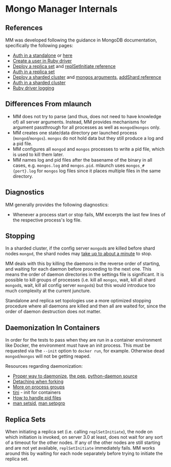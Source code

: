 # Mongo Manager Internals

## References

MM was developed following the guidance in MongoDB documentation,
specifically the following pages:

- [Auth in a standalone](https://docs.mongodb.com/manual/tutorial/enable-authentication/)
or [here](https://docs.mongodb.com/guides/server/auth/)
- [Create a user in Ruby driver](https://docs.mongodb.com/ruby-driver/current/tutorials/user-management/#creating-users)
- [Deploy a replica set](https://docs.mongodb.com/manual/tutorial/deploy-replica-set/)
and [replSetInitiate reference](https://docs.mongodb.com/manual/reference/command/replSetInitiate/#dbcmd.replSetInitiate)
- [Auth in a replica set](https://docs.mongodb.com/manual/tutorial/deploy-replica-set-with-keyfile-access-control/)
- [Deploy a sharded cluster](https://docs.mongodb.com/manual/tutorial/deploy-shard-cluster/)
and [mongos arguments](https://docs.mongodb.com/manual/reference/program/mongos/#bin.mongos),
[addShard reference](https://docs.mongodb.com/manual/reference/command/addShard/#dbcmd.addShard)
- [Auth in a sharded cluster](https://docs.mongodb.com/manual/tutorial/deploy-sharded-cluster-with-keyfile-access-control/)
- [Ruby driver logging](https://docs.mongodb.com/ruby-driver/current/tutorials/ruby-driver-create-client/#logging)

## Differences From mlaunch

- MM does not try to parse (and thus, does not need to have knowledge of)
all server arguments. Instead, MM provides mechanisms for argument passthrough
for all processes as well as `mongod`/`mongos` only.
- MM creates one state/data directory per launched process (`mongod`/`mongos`).
`mongos` do not hold data but they still produce a log and a pid file.
- MM configures all `mongod` and `mongos` processes to write a pid file,
which is used to kill them later.
- MM names log and pid files after the basename of the binary in all cases,
e.g. `mongos.log` and `mongos.pid`. mlaunch uses `mongos_#{port}.log` for
`mongos` log files since it places multiple files in the same directory.

## Diagnostics

MM generally provides the following diagnostics:

- Whenever a process start or stop fails, MM excerpts the last few lines
of the respective process's log file.

## Stopping

In a sharded cluster, if the config server `mongod`s are killed before
shard nodes `mongod`, the shard nodes may [take up to about
a minute](https://gist.github.com/p-mongo/bd500e1ff88cc555ef6b920d7a47c658)
to stop.

MM deals with this by killing the daemons in the reverse order of starting,
and waiting for each daemon before proceeding to the next one. This means
the order of daemon directories in the settings file is significant.
It is possible to kill groups of processes (i.e. kill all `mongos`, wait,
kill all shard `mongod`s, wait, kill all config server `mongod`s) but
this would introduce too much complexity at the current juncture.

Standalone and replica set topologies use a more optimized stopping procedure
where all daemons are killed and then all are waited for, since the order
of daemon destruction does not matter.

## Daemonization In Containers

In order for the tests to pass when they are run in a container environment
like Docker, the environment must have an init process. This must be
requested via the `--init` option to `docker run`, for example. Otherwise
dead `mongod`/`mongos` will not be getting reaped.

Resources regarding daemonization:

- [Proper way to daemonize](https://stackoverflow.com/questions/473620/how-do-you-create-a-daemon-in-python),
[the pep](https://www.python.org/dev/peps/pep-3143/),
[python-daemon source](https://pagure.io/python-daemon/blob/master/f/daemon/daemon.py)
- [Detaching when forking](https://stackoverflow.com/questions/881388/what-is-the-reason-for-performing-a-double-fork-when-creating-a-daemon)
- [More on process groups](https://unix.stackexchange.com/questions/363126/why-is-process-not-part-of-expected-process-group)
- [tini](https://github.com/krallin/tini) - init for containers
- [How to handle pid files](https://stackoverflow.com/questions/688343/reference-for-proper-handling-of-pid-file-on-unix)
- [man setsid](https://linux.die.net/man/2/setsid), [man setpgrp](https://linux.die.net/man/2/setpgrp)

## Replica Sets

When initiating a replica set (i.e. calling `replSetInitiate`), the node
on which initiation is invoked, on server 3.0 at least, does not wait for any
sort of a timeout for the other nodes. If any of the other nodes are still
starting and are not yet available, `replSetInitiate` immediately fails.
MM works around this by waiting for each node separately before trying to
initiate the replica set.
